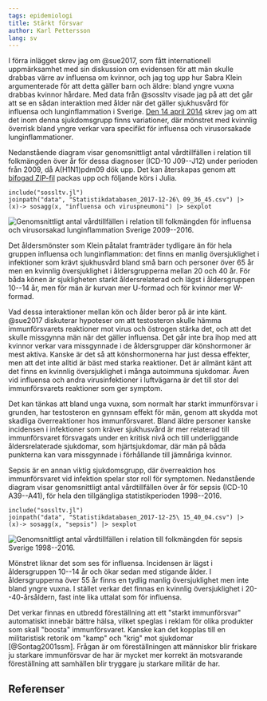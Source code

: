 ```yaml
---
tags: epidemiologi
title: Stärkt försvar
author: Karl Pettersson
lang: sv
---
```


I förra inlägget skrev jag om @sue2017, som fått internationell uppmärksamhet
med sin diskussion om evidensen för att män skulle drabbas värre av influensa
om kvinnor, och jag tog upp hur Sabra Klein argumenterade för att detta gäller
barn och äldre: bland yngre vuxna drabbas kvinnor hårdare. Med data från
@sossltv visade jag på att det går att se en sådan interaktion med ålder när
det gäller sjukhusvård för influensa och lunginflammation i Sverige. [Den 14
april 2014](http://klpn.se/2014/04/14/minskad-okning/) skrev jag om att det
inom denna sjukdomsgrupp finns variationer, där mönstret med kvinnlig överrisk
bland yngre verkar vara specifikt för influensa och virusorsakade
lunginflammationer.

Nedanstående diagram visar genomsnittligt antal vårdtillfällen i relation till
folkmängden över år för dessa diagnoser (ICD-10 J09--J12) under perioden från 2009, då
A(H1N1)pdm09 dök upp. Det kan återskapas genom att [bifogad
ZIP-fil](../postdata/2017-12-26-boost.zip) packas upp och följande körs i Julia.

``` {.julia .numberLines}
include("sossltv.jl")
joinpath("data", "Statistikdatabasen_2017-12-26\ 09_36_45.csv") |>
(x)-> sosagg(x, "influensa och viruspneumoni") |> sexplot
```

![Genomsnittligt antal vårdtillfällen i relation till folkmängden för influensa
och virusorsakad lunginflammation Sverige 2009--2016.](../images/Sv0916InfvirluiSjukh.svg)

Det åldersmönster som Klein påtalat framträder tydligare än för hela gruppen
influensa och lunginflammation: det finns en manlig översjuklighet i
infektioner som krävt sjukhusvård bland små barn och personer över 65 år
men en kvinnlig översjuklighet i åldersgrupperna mellan 20 och 40 år. För båda
könen är sjukligheten starkt åldersrelaterad och lägst i åldersgruppen 10--14
år, men för män är kurvan mer U-formad och för kvinnor mer W-formad.

Vad dessa interaktioner mellan kön och ålder beror på är inte känt. @sue2017
diskuterar hypoteser om att testosteron skulle hämma immunförsvarets reaktioner
mot virus och östrogen stärka det, och att det skulle missgynna män när det
gäller influensa. Det går inte bra ihop med att kvinnor verkar vara missgynnade
i de åldersgrupper där könshormoner är mest aktiva. Kanske är det så att
könshormonerna har just dessa effekter, men att det inte alltid är bäst med
starka reaktioner. Det är allmänt känt att det finns en kvinnlig
översjuklighet i många autoimmuna sjukdomar. Även vid influensa och andra
virusinfektioner i luftvägarna är det till stor del immunförsvarets reaktioner
som ger symptom.

Det kan tänkas att bland unga vuxna, som normalt har starkt immunförsvar i
grunden, har testosteron en gynnsam effekt för män, genom att skydda mot
skadliga överreaktioner hos immunförsvaret. Bland äldre personer kanske
incidensen i infektioner som kräver sjukhusvård är mer relaterad till 
immunförsvaret försvagats under en kritisk nivå och till underliggande
åldersrelaterade sjukdomar, som hjärtsjukdomar, där män på båda punkterna kan
vara missgynnade i förhållande till jämnåriga kvinnor. 

Sepsis är en annan viktig sjukdomsgrupp, där överreaktion hos immunförsvaret
vid infektion spelar stor roll för symptomen. Nedanstående diagram visar
genomsnittligt antal vårdtillfällen över år för sepsis (ICD-10 A39--A41), för
hela den tillgängliga statistikperioden 1998--2016.

``` {.julia .numberLines}
include("sossltv.jl")
joinpath("data", "Statistikdatabasen_2017-12-25\ 15_40_04.csv") |>
(x)-> sosagg(x, "sepsis") |> sexplot
```

![Genomsnittligt antal vårdtillfällen i relation till folkmängden för sepsis Sverige
1998--2016.](../images/Sv9816SepsisSjukh.svg)

Mönstret liknar det som ses för influensa. Incidensen är lägst i åldersgruppen
10--14 år och ökar sedan med stigande ålder. I åldersgrupperna över 55 år finns en
tydlig manlig översjuklighet men inte bland yngre vuxna. I stället verkar det
finnas en kvinnlig översjuklighet i 20--40-årsåldern, fast inte lika uttalat
som för influensa.

Det verkar finnas en utbredd föreställning att ett "starkt immunförsvar"
automatiskt innebär bättre hälsa, vilket speglas i reklam för olika produkter
som skall "boosta" immunförsvaret. Kanske kan det kopplas till en militaristisk
retorik om "kamp" och "krig" mot sjukdomar [@Sontag2001ssm]. Frågan är om
föreställningen att människor blir friskare ju starkare immunförsvar de har är
mycket mer korrekt än motsvarande föreställning att samhällen blir tryggare ju
starkare militär de har.

## Referenser
